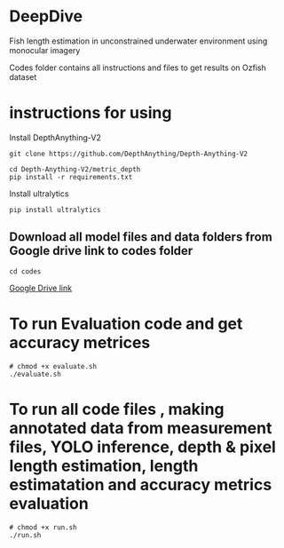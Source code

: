 # DeepDive
Fish length estimation in unconstrained underwater environment using monocular imagery

Codes folder contains all instructions and files to get results on Ozfish dataset


# instructions for using 

Install DepthAnything-V2

```
git clone https://github.com/DepthAnything/Depth-Anything-V2

cd Depth-Anything-V2/metric_depth
pip install -r requirements.txt
```

Install ultralytics
```
pip install ultralytics

```
## Download all model files and data folders from Google drive link to codes folder
```
cd codes
```
[Google Drive link](https://drive.google.com/drive/folders/1J23uHRA1eduPEjRq5i_9Bolgmq_gvY16?usp=drive_link)


# To run Evaluation code and get accuracy metrices 
```
# chmod +x evaluate.sh
./evaluate.sh
```

# To run all code files , making annotated data from measurement files, YOLO inference, depth & pixel length estimation, length estimatation and accuracy metrics evaluation

```
# chmod +x run.sh
./run.sh
```


